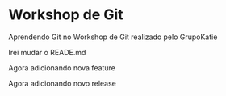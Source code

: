 # Workshop de Git
Aprendendo Git no Workshop de Git realizado pelo GrupoKatie

Irei mudar o READE.md

Agora adicionando nova feature

Agora adicionando novo release
